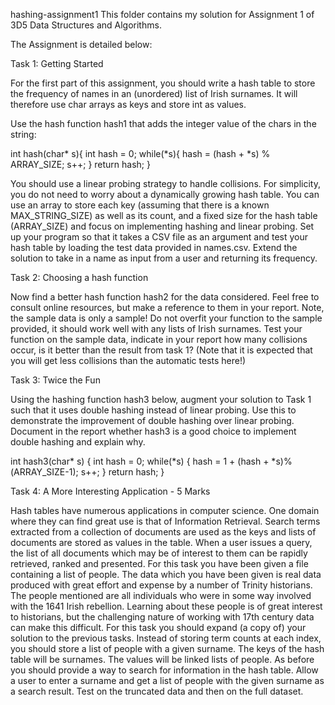 hashing-assignment1
This folder contains my solution for Assignment 1 of 3D5 Data Structures and Algorithms.

The Assignment is detailed below:

Task 1: Getting Started

For the first part of this assignment, you should write a hash table to store the frequency of names in an (unordered) list of Irish surnames. It will therefore use char arrays as keys and store int as values.

Use the hash function hash1 that adds the integer value of the chars in the string:

int hash(char* s){ int hash = 0; while(*s){ hash = (hash + *s) % ARRAY_SIZE; s++; } return hash; }

You should use a linear probing strategy to handle collisions. For simplicity, you do not need to worry about a dynamically growing hash table. You can use an array to store each key (assuming that there is a known MAX_STRING_SIZE) as well as its count, and a fixed size for the hash table (ARRAY_SIZE) and focus on implementing hashing and linear probing. Set up your program so that it takes a CSV file as an argument and test your hash table by loading the test data provided in names.csv. Extend the solution to take in a name as input from a user and returning its frequency.

Task 2: Choosing a hash function

Now find a better hash function hash2 for the data considered. Feel free to consult online resources, but make a reference to them in your report. Note, the sample data is only a sample! Do not overfit your function to the sample provided, it should work well with any lists of Irish surnames. Test your function on the sample data, indicate in your report how many collisions occur, is it better than the result from task 1? (Note that it is expected that you will get less collisions than the automatic tests here!)

Task 3: Twice the Fun

Using the hashing function hash3 below, augment your solution to Task 1 such that it uses double hashing instead of linear probing. Use this to demonstrate the improvement of double hashing over linear probing. Document in the report whether hash3 is a good choice to implement double hashing and explain why.

int hash3(char* s) { int hash = 0; while(*s) { hash = 1 + (hash + *s)%(ARRAY_SIZE-1); s++; } return hash; }

Task 4: A More Interesting Application - 5 Marks

Hash tables have numerous applications in computer science. One domain where they can find great use is that of Information Retrieval. Search terms extracted from a collection of documents are used as the keys and lists of documents are stored as values in the table. When a user issues a query, the list of all documents which may be of interest to them can be rapidly retrieved, ranked and presented. For this task you have been given a file containing a list of people. The data which you have been given is real data produced with great effort and expense by a number of Trinity historians. The people mentioned are all individuals who were in some way involved with the 1641 Irish rebellion. Learning about these people is of great interest to historians, but the challenging nature of working with 17th century data can make this difficult. For this task you should expand (a copy of) your solution to the previous tasks. Instead of storing term counts at each index, you should store a list of people with a given surname. The keys of the hash table will be surnames. The values will be linked lists of people. As before you should provide a way to search for information in the hash table. Allow a user to enter a surname and get a list of people with the given surname as a search result. Test on the truncated data and then on the full dataset.
